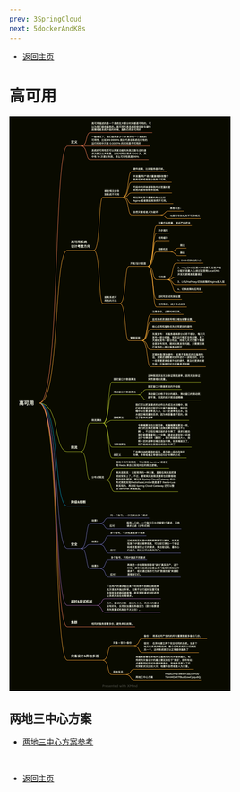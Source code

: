```yaml
---
prev: 3SpringCloud
next: 5dockerAndK8s
---
```


* [返回主页](../home.md)
# 高可用
  ![](../../picture/3/4高可用.png)
## 两地三中心方案
* [两地三中心方案参考](https://mp.weixin.qq.com/s/T6mMDdtTfBuIiEowCpqu6Q)

<br>

* [返回主页](../home.md)